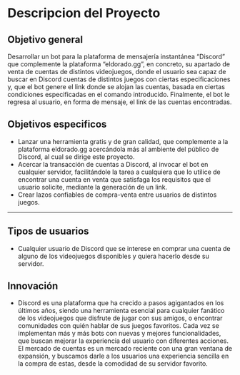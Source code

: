 # Descripcion del Proyecto

## Objetivo general
Desarrollar un bot para la plataforma de mensajería instantánea “Discord” que complemente la plataforma “eldorado.gg”, en concreto, su apartado de venta de cuentas de distintos videojuegos, donde el usuario sea capaz de buscar en Discord cuentas de distintos juegos con ciertas especificaciones y, que el bot genere el link donde se alojan las cuentas, basada en ciertas condiciones especificadas en el comando introducido. Finalmente, el bot le regresa al usuario, en forma de mensaje, el link de las cuentas encontradas.


## Objetivos especificos
- Lanzar una herramienta gratis y de gran calidad, que complemente a la plataforma eldorado.gg acercándola más al ambiente del público de Discord, al cual se dirige este proyecto.
- Acercar la transacción de cuentas a Discord, al invocar el bot en cualquier servidor, facilitándole la tarea a cualquiera que lo utilice de encontrar una cuenta en venta que satisfaga los requisitos que el usuario solicite, mediante la generación de un link.
- Crear lazos confiables de compra-venta entre usuarios de distintos juegos.

***

## Tipos de usuarios
- Cualquier usuario de Discord que se interese en comprar una cuenta de alguno de los videojuegos disponibles y quiera hacerlo desde su servidor.

## Innovación
- Discord es una plataforma que ha crecido a pasos agigantados en los últimos años, siendo una herramienta esencial para cualquier fanático de los videojuegos que disfrute de jugar con sus amigos, o encontrar comunidades con quién hablar de sus juegos favoritos. Cada vez se implementan más y más bots con nuevas y mejores funcionalidades, que buscan mejorar la experiencia del usuario con diferentes acciones. El mercado de cuentas es un mercado reciente con una gran ventana de expansión, y buscamos darle a los usuarios una experiencia sencilla en la compra de estas, desde la comodidad de su servidor favorito.
